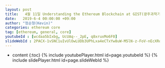 ```yaml
---
layout: post
title:   4월 11일 Understanding the Ethereum Blockchain at GIST(광주과학기술원)
date:   2019-6-4 00:00:00 +09:00
author: "정순형(Kevin)"
categories: ethereum core
tag: [ethereum, general, core]
youtubeId : [wcdaa5bIxbg, UcUAq--_2pE, q8xruxMo6F0]
slideWebId : 2PACX-1vSNC1uIvUlOwLUDb3UPhLxa4eCTxYw8uW-M5lN-z-FoV-nEcXRooLwTBh0PcIeTw3i91S8vgK5u80FQ
---
```

* content
{:toc}
{% include youtubePlayer.html id=page.youtubeId %}
{% include slidePlayer.html id=page.slideWebId %}

